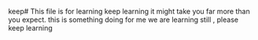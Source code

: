 
keep# This file is for learning
keep learning it might take you far more than you expect.
this is something  doing  for me 
we are  learning still ,
please keep learning
